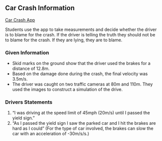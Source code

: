 ## Car Crash Information

[Car Crash App](./carcrash/)

Students use the app to take measurements and decide whether the driver is to blame for the crash. If the driver is telling the truth they should not be to blame for the crash. If they are lying, they are to blame. 

### Given Information 

*	Skid marks on the ground show that the driver used the brakes for a distance of 12.8m.
*	Based on the damage done during the crash, the final velocity was 3.5m/s. 
*	The driver was caught on two traffic cameras at 80m and 110m. They used the images to construct a simulation of the drive. 

### Drivers Statements

1. “I was driving at the speed limit of 45mph (20m/s) until I passed the yield sign.”
2. “As I passed the yield sign I saw the parked car and I hit the brakes are hard as I could” (For the type of car involved, the brakes can slow the car with an acceleration of -30m/s/s.)

